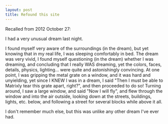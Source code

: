 ```yaml
---
layout: post
title: Refound this site
---
```


Recalled from 2012 October 27:

I had a very unusual dream last night. 

I found myself very aware of the surroundings (in the dream), but yet knowing that in my real life, I was sleeping comfortably in bed. The dream was very vivid, I found myself questioning (in the dream) whether I was dreaming, and concluding that I really WAS dreaming, yet the colors, faces, details, physics, lighting... were quite and astonishingly convincing. At one point, I was gripping the metal grate on a window, and it was hard and unyielding, yet since I KNEW I was in a dream, I said "Then I must be able to Matrixly tear this grate apart, right?", and then proceeded to do so! Turning around, I saw a large window, and said "Now I will fly", and flew through the window and into the air outside, looking down at the streets, buildings, lights, etc. below, and following a street for several blocks while above it all. 

I don't remember much else, but this was unlike any other dream I've ever had.